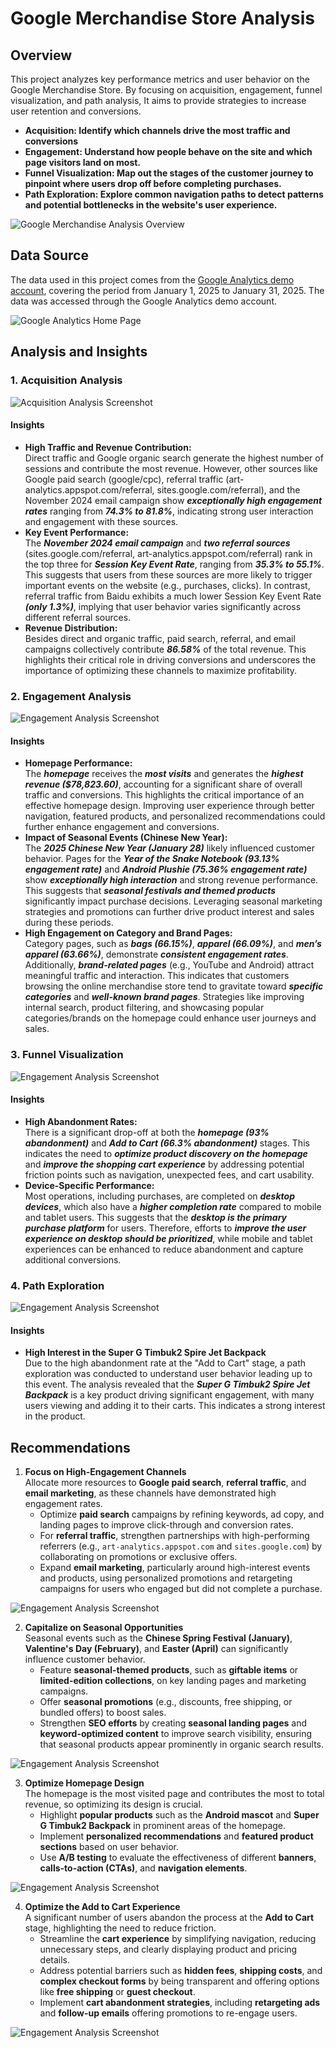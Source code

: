 # Google Merchandise Store Analysis
## **Overview**
This project analyzes key performance metrics and user behavior on the Google Merchandise Store. By focusing on acquisition, engagement, funnel visualization, and path analysis, It aims to provide strategies to increase user retention and conversions.

- **Acquisition: Identify which channels drive the most traffic and conversions**
- **Engagement: Understand how people behave on the site and which page visitors land on most.**
- **Funnel Visualization: Map out the stages of the customer journey to pinpoint where users drop off before completing purchases.**
- **Path Exploration: Explore common navigation paths to detect patterns and potential bottlenecks in the website's user experience.**

![Google Merchandise Analysis Overview](https://github.com/Jasonqian123/GoogleMerchAnalysis/blob/main/googlemerch.png?raw=true)


## **Data Source**
The data used in this project comes from the [Google Analytics demo account](https://shop.merch.google/), covering the period from January 1, 2025 to January 31, 2025. The data was accessed through the Google Analytics demo account.

![Google Analytics Home Page](https://github.com/Jasonqian123/GoogleMerchAnalysis/blob/main/homepage.png?raw=true)


## **Analysis and Insights**
### **1. Acquisition Analysis**
![Acquisition Analysis Screenshot](https://github.com/Jasonqian123/GoogleMerchAnalysis/blob/main/traffic%20acquisition.png?raw=true)

#### **Insights**
- **High Traffic and Revenue Contribution:**<br>
Direct traffic and Google organic search generate the highest number of sessions and contribute the most revenue. However, other sources like Google paid search (google/cpc), referral traffic (art-analytics.appspot.com/referral, sites.google.com/referral), and the November 2024 email campaign show ***exceptionally high engagement rates*** ranging from ***74.3% to 81.8%***, indicating strong user interaction and engagement with these sources.
- **Key Event Performance:**<br>
The ***November 2024 email campaign*** and ***two referral sources*** (sites.google.com/referral, art-analytics.appspot.com/referral) rank in the top three for ***Session Key Event Rate***, ranging from ***35.3% to 55.1%***. This suggests that users from these sources are more likely to trigger important events on the website (e.g., purchases, clicks). In contrast, referral traffic from Baidu exhibits a much lower Session Key Event Rate ***(only 1.3%)***, implying that user behavior varies significantly across different referral sources.
- **Revenue Distribution:**<br>
Besides direct and organic traffic, paid search, referral, and email campaigns collectively contribute ***86.58%*** of the total revenue. This highlights their critical role in driving conversions and underscores the importance of optimizing these channels to maximize profitability.

### **2. Engagement Analysis**
![Engagement Analysis Screenshot](https://github.com/Jasonqian123/GoogleMerchAnalysis/blob/main/landingpage.png?raw=true)

#### **Insights**
- **Homepage Performance:**<br>
The ***homepage*** receives the ***most visits*** and generates the ***highest revenue ($78,823.60)***, accounting for a significant share of overall traffic and conversions. This highlights the critical importance of an effective homepage design. Improving user experience through better navigation, featured products, and personalized recommendations could further enhance engagement and conversions.
- **Impact of Seasonal Events (Chinese New Year):**<br>
The ***2025 Chinese New Year (January 28)*** likely influenced customer behavior. Pages for the ***Year of the Snake Notebook (93.13% engagement rate)*** and ***Android Plushie (75.36% engagement rate)*** show ***exceptionally high interaction*** and strong revenue performance. This suggests that ***seasonal festivals and themed products*** significantly impact purchase decisions. Leveraging seasonal marketing strategies and promotions can further drive product interest and sales during these periods.
- **High Engagement on Category and Brand Pages:**<br>
Category pages, such as ***bags (66.15%)***, ***apparel (66.09%)***, and ***men’s apparel (63.66%)***, demonstrate ***consistent engagement rates***. Additionally, ***brand-related pages*** (e.g., YouTube and Android) attract meaningful traffic and interaction. This indicates that customers browsing the online merchandise store tend to gravitate toward ***specific categories*** and ***well-known brand pages***. Strategies like improving internal search, product filtering, and showcasing popular categories/brands on the homepage could enhance user journeys and sales.

### **3. Funnel Visualization**
![Engagement Analysis Screenshot](https://github.com/Jasonqian123/GoogleMerchAnalysis/blob/main/Funnel.png?raw=true)

#### **Insights**
- **High Abandonment Rates:**<br>
There is a significant drop-off at both the ***homepage (93% abandonment)*** and ***Add to Cart (66.3% abandonment)*** stages. This indicates the need to ***optimize product discovery on the homepage*** and ***improve the shopping cart experience*** by addressing potential friction points such as navigation, unexpected fees, and cart usability.
- **Device-Specific Performance:**<br>
Most operations, including purchases, are completed on ***desktop devices***, which also have a ***higher completion rate*** compared to mobile and tablet users. This suggests that the ***desktop is the primary purchase platform*** for users. Therefore, efforts to ***improve the user experience on desktop should be prioritized***, while mobile and tablet experiences can be enhanced to reduce abandonment and capture additional conversions.

### **4. Path Exploration**
![Engagement Analysis Screenshot](https://github.com/Jasonqian123/GoogleMerchAnalysis/blob/main/path%20exploration.png?raw=true)

#### **Insights**
- **High Interest in the Super G Timbuk2 Spire Jet Backpack**<br>
Due to the high abandonment rate at the "Add to Cart" stage, a path exploration was conducted to understand user behavior leading up to this event. The analysis revealed that the ***Super G Timbuk2 Spire Jet Backpack*** is a key product driving significant engagement, with many users viewing and adding it to their carts. This indicates a strong interest in the product.


## **Recommendations**

1. **Focus on High-Engagement Channels**  
   Allocate more resources to **Google paid search**, **referral traffic**, and **email marketing**, as these channels have demonstrated high engagement rates.
   - Optimize **paid search** campaigns by refining keywords, ad copy, and landing pages to improve click-through and conversion rates.
   - For **referral traffic**, strengthen partnerships with high-performing referrers (e.g., `art-analytics.appspot.com` and `sites.google.com`) by collaborating on promotions or exclusive offers.
   - Expand **email marketing**, particularly around high-interest events and products, using personalized promotions and retargeting campaigns for users who engaged but did not complete a purchase.

![Engagement Analysis Screenshot](https://github.com/Jasonqian123/GoogleMerchAnalysis/blob/main/Rec1.JPG?raw=true)

2. **Capitalize on Seasonal Opportunities**  
   Seasonal events such as the **Chinese Spring Festival (January)**, **Valentine's Day (February)**, and **Easter (April)** can significantly influence customer behavior.
   - Feature **seasonal-themed products**, such as **giftable items** or **limited-edition collections**, on key landing pages and marketing campaigns.
   - Offer **seasonal promotions** (e.g., discounts, free shipping, or bundled offers) to boost sales.
   - Strengthen **SEO efforts** by creating **seasonal landing pages** and **keyword-optimized content** to improve search visibility, ensuring that seasonal products appear prominently in organic search results.

![Engagement Analysis Screenshot](https://github.com/Jasonqian123/GoogleMerchAnalysis/blob/main/Rec2.JPG?raw=true)

3. **Optimize Homepage Design**  
   The homepage is the most visited page and contributes the most to total revenue, so optimizing its design is crucial.
   - Highlight **popular products** such as the **Android mascot** and **Super G Timbuk2 Backpack** in prominent areas of the homepage.
   - Implement **personalized recommendations** and **featured product sections** based on user behavior.
   - Use **A/B testing** to evaluate the effectiveness of different **banners**, **calls-to-action (CTAs)**, and **navigation elements**.

![Engagement Analysis Screenshot](https://github.com/Jasonqian123/GoogleMerchAnalysis/blob/main/Rec3.JPG?raw=true)

4. **Optimize the Add to Cart Experience**  
   A significant number of users abandon the process at the **Add to Cart** stage, highlighting the need to reduce friction.
   - Streamline the **cart experience** by simplifying navigation, reducing unnecessary steps, and clearly displaying product and pricing details.
   - Address potential barriers such as **hidden fees**, **shipping costs**, and **complex checkout forms** by being transparent and offering options like **free shipping** or **guest checkout**.
   - Implement **cart abandonment strategies**, including **retargeting ads** and **follow-up emails** offering promotions to re-engage users.

![Engagement Analysis Screenshot](https://github.com/Jasonqian123/GoogleMerchAnalysis/blob/main/Rec4.JPG?raw=true)
